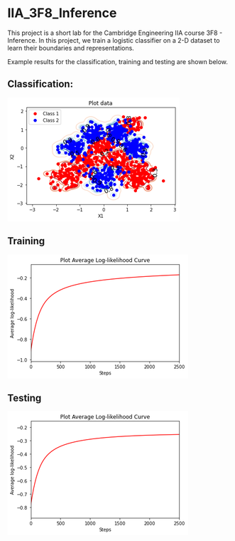 # IIA_3F8_Inference

This project is a short lab for the Cambridge Engineering IIA course 3F8 - Inference. In this project, we train a logistic classifier on a 2-D dataset to learn their boundaries and representations.

Example results for the classification, training and testing are shown below.
## Classification:
![alt text](https://github.com/YoujingYu99/IIA_3F8_Inference/blob/master/plots/classification.png?raw=true)

## Training
![alt text](https://github.com/YoujingYu99/IIA_3F8_Inference/blob/master/plots/train.png?raw=true)

## Testing
![alt text](https://github.com/YoujingYu99/IIA_3F8_Inference/blob/master/plots/test.png?raw=true)
